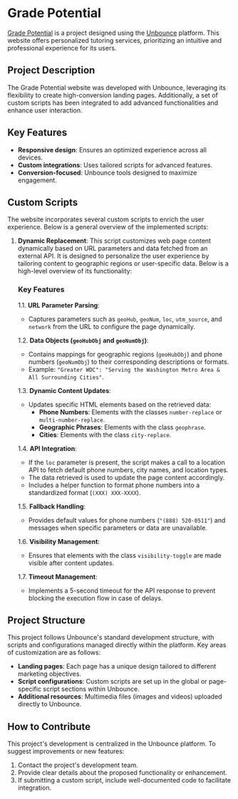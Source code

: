 # Grade Potential

[Grade Potential](https://www.gradepotentialtutors.com/) is a project designed using the [Unbounce](https://unbounce.com/) platform. This website offers personalized tutoring services, prioritizing an intuitive and professional experience for its users.

## Project Description

The Grade Potential website was developed with Unbounce, leveraging its flexibility to create high-conversion landing pages. Additionally, a set of custom scripts has been integrated to add advanced functionalities and enhance user interaction.

## Key Features

- **Responsive design**: Ensures an optimized experience across all devices.
- **Custom integrations**: Uses tailored scripts for advanced features.
- **Conversion-focused**: Unbounce tools designed to maximize engagement.

## Custom Scripts

The website incorporates several custom scripts to enrich the user experience. Below is a general overview of the implemented scripts:

1. **Dynamic Replacement**:
   This script customizes web page content dynamically based on URL parameters and data fetched from an external API. It is designed to personalize the user experience by tailoring content to geographic regions or user-specific data. Below is a high-level overview of its functionality:

    ### Key Features

    1.1. **URL Parameter Parsing**:
    - Captures parameters such as `geoHub`, `geoNum`, `loc`, `utm_source`, and `network` from the URL to configure the page dynamically.

    1.2. **Data Objects (`geoHubObj` and `geoNumObj`)**:
    - Contains mappings for geographic regions (`geoHubObj`) and phone numbers (`geoNumObj`) to their corresponding descriptions or formats.
    - Example: `"Greater WDC": "Serving the Washington Metro Area & All Surrounding Cities"`.

    1.3. **Dynamic Content Updates**:
    - Updates specific HTML elements based on the retrieved data:
        - **Phone Numbers**: Elements with the classes `number-replace` or `multi-number-replace`.
        - **Geographic Phrases**: Elements with the class `geophrase`.
        - **Cities**: Elements with the class `city-replace`.

    1.4. **API Integration**:
    - If the `loc` parameter is present, the script makes a call to a location API to fetch default phone numbers, city names, and location types.
    - The data retrieved is used to update the page content accordingly.
    - Includes a helper function to format phone numbers into a standardized format (`(XXX) XXX-XXXX`).

    1.5. **Fallback Handling**:
    - Provides default values for phone numbers (`"(888) 520-0511"`) and messages when specific parameters or data are unavailable.

    1.6. **Visibility Management**:
    - Ensures that elements with the class `visibility-toggle` are made visible after content updates.

    1.7. **Timeout Management**:
    - Implements a 5-second timeout for the API response to prevent blocking the execution flow in case of delays.




## Project Structure

This project follows Unbounce's standard development structure, with scripts and configurations managed directly within the platform. Key areas of customization are as follows:

- **Landing pages**: Each page has a unique design tailored to different marketing objectives.
- **Script configurations**: Custom scripts are set up in the global or page-specific script sections within Unbounce.
- **Additional resources**: Multimedia files (images and videos) uploaded directly to Unbounce.

## How to Contribute

This project's development is centralized in the Unbounce platform. To suggest improvements or new features:

1. Contact the project's development team.
2. Provide clear details about the proposed functionality or enhancement.
3. If submitting a custom script, include well-documented code to facilitate integration.

